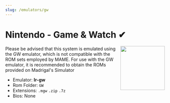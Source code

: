 ```yaml
---
slug: /emulators/gw
---
```


# Nintendo - Game & Watch ✔

<img src="https://user-images.githubusercontent.com/98862735/190534852-ebac7553-d1a2-46e2-9d43-44a347da82be.png" align="right" width="140" />

Please be advised that this system is emulated using the GW emulator, which is not compatible with the ROM sets employed by MAME. 
For use with the GW emulator, it is recommended to obtain the ROMs provided on Madrigal's Simulator


- Emulator: **lr-gw**
- Rom Folder: `GW`
- Extensions: `.mgw` `.zip` `.7z`
- Bios: None
